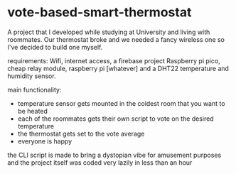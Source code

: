 # vote-based-smart-thermostat
A project that I developed while studying at University and living with roommates. 
Our thermostat broke and we needed a fancy wireless one so I've decided to build one myself.

requirements: Wifi, internet access, a firebase project Raspberry pi pico, cheap relay module, raspberry pi [whatever] and a DHT22 temperature and humidity sensor.

main functionality:
  - temperature sensor gets mounted in the coldest room that you want to be heated
  - each of the roommates gets their own script to vote on the desired temperature
  - the thermostat gets set to the vote average
  - everyone is happy 

the CLI script is made to bring a dystopian vibe for amusement purposes
and the project itself was coded very lazily in less than an hour
